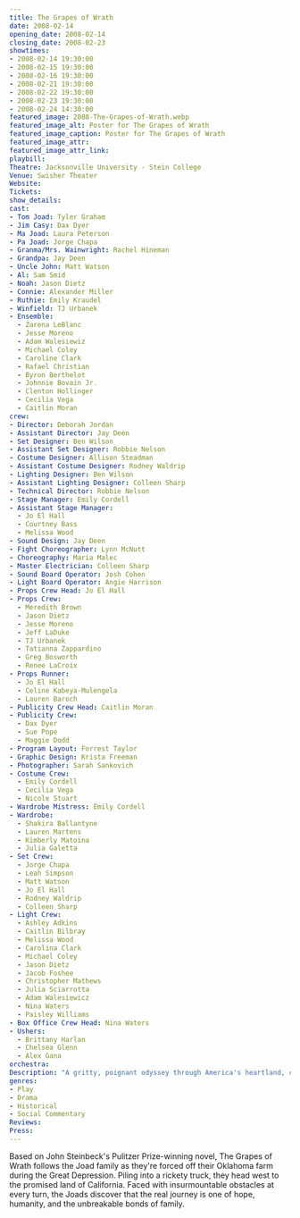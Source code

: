 ```yaml
---
title: The Grapes of Wrath
date: 2008-02-14
opening_date: 2008-02-14
closing_date: 2008-02-23
showtimes:
- 2008-02-14 19:30:00
- 2008-02-15 19:30:00
- 2008-02-16 19:30:00
- 2008-02-21 19:30:00
- 2008-02-22 19:30:00
- 2008-02-23 19:30:00
- 2008-02-24 14:30:00
featured_image: 2008-The-Grapes-of-Wrath.webp
featured_image_alt: Poster for The Grapes of Wrath
featured_image_caption: Poster for The Grapes of Wrath
featured_image_attr:
featured_image_attr_link:
playbill:
Theatre: Jacksonville University - Stein College
Venue: Swisher Theater
Website:
Tickets:
show_details:
cast:
- Tom Joad: Tyler Graham
- Jim Casy: Dax Dyer
- Ma Joad: Laura Peterson
- Pa Joad: Jorge Chapa
- Granma/Mrs. Wainwright: Rachel Hineman
- Grandpa: Jay Deen
- Uncle John: Matt Watson
- Al: Sam Smid
- Noah: Jason Dietz
- Connie: Alexander Miller
- Ruthie: Emily Kraudel
- Winfield: TJ Urbanek
- Ensemble: 
  - Zarena LeBlanc
  - Jesse Moreno
  - Adam Walesiewiz
  - Michael Coley
  - Caroline Clark
  - Rafael Christian
  - Byron Berthelot
  - Johnnie Bovain Jr.
  - Clenton Hollinger
  - Cecilia Vega
  - Caitlin Moran
crew:
- Director: Deborah Jordan
- Assistant Director: Jay Deen
- Set Designer: Ben Wilson
- Assistant Set Designer: Robbie Nelson
- Costume Designer: Allison Steadman
- Assistant Costume Designer: Rodney Waldrip
- Lighting Designer: Ben Wilson
- Assistant Lighting Designer: Colleen Sharp
- Technical Director: Robbie Nelson
- Stage Manager: Emily Cordell
- Assistant Stage Manager: 
  - Jo El Hall
  - Courtney Bass
  - Melissa Wood
- Sound Design: Jay Deen
- Fight Choreographer: Lynn McNutt
- Choreography: Maria Malec
- Master Electrician: Colleen Sharp
- Sound Board Operator: Josh Cohen
- Light Board Operator: Angie Harrison
- Props Crew Head: Jo El Hall
- Props Crew: 
  - Meredith Brown
  - Jason Dietz
  - Jesse Moreno
  - Jeff LaDuke
  - TJ Urbanek
  - Tatianna Zappardino
  - Greg Bosworth
  - Renee LaCroix
- Props Runner: 
  - Jo El Hall
  - Celine Kabeya-Mulengela
  - Lauren Baroch
- Publicity Crew Head: Caitlin Moran
- Publicity Crew: 
  - Dax Dyer
  - Sue Pope
  - Maggie Dodd
- Program Layout: Forrest Taylor
- Graphic Design: Krista Freeman
- Photographer: Sarah Sankovich
- Costume Crew: 
  - Emily Cordell
  - Cecilia Vega
  - Nicole Stuart
- Wardrobe Mistress: Emily Cordell
- Wardrobe: 
  - Shakira Ballantyne
  - Lauren Martens
  - Kimberly Matoina
  - Julia Galetta
- Set Crew: 
  - Jorge Chapa
  - Leah Simpson
  - Matt Watson
  - Jo El Hall
  - Rodney Waldrip
  - Colleen Sharp
- Light Crew: 
  - Ashley Adkins
  - Caitlin Bilbray
  - Melissa Wood
  - Carolina Clark
  - Michael Coley
  - Jason Dietz
  - Jacob Foshee
  - Christopher Mathews
  - Julia Sciarrotta
  - Adam Walesiewicz
  - Nina Waters
  - Paisley Williams
- Box Office Crew Head: Nina Waters
- Ushers: 
  - Brittany Harlan
  - Chelsea Glenn
  - Alex Gana
orchestra:
Description: "A gritty, poignant odyssey through America's heartland, capturing the resilience of a family uprooted."
genres:
- Play
- Drama
- Historical
- Social Commentary
Reviews:
Press:
---
```

Based on John Steinbeck's Pulitzer Prize-winning novel, The Grapes of Wrath follows the Joad family as they're forced off their Oklahoma farm during the Great Depression. Piling into a rickety truck, they head west to the promised land of California. Faced with insurmountable obstacles at every turn, the Joads discover that the real journey is one of hope, humanity, and the unbreakable bonds of family.